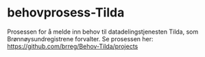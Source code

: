 # behovprosess-Tilda

Prosessen for å melde inn behov til datadelingstjenesten Tilda, som Brønnøysundregistrene forvalter. Se prosessen her: https://github.com/brreg/Behov-Tilda/projects
